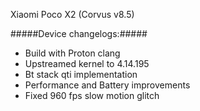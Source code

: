  Xiaomi Poco X2 (Corvus v8.5)

#####Device changelogs:#####
- Build with Proton clang
- Upstreamed kernel to 4.14.195
- Bt stack qti implementation
- Performance and Battery improvements
- Fixed 960 fps slow motion glitch
